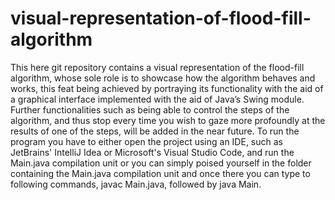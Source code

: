 # visual-representation-of-flood-fill-algorithm
  This here git repository contains a visual representation of the flood-fill algorithm, whose sole role is to showcase how the algorithm behaves and works, this feat being achieved by portraying its functionality with the aid of a graphical interface implemented with the aid of Java’s Swing module. Further functionalities such as being able to control the steps of the algorithm, and thus stop every time you wish to gaze more profoundly at the results of one of the steps, will be added in the near future.
  To run the program you have to either open the project using an IDE, such as JetBrains' IntelliJ Idea or Microsoft's Visual Studio Code, and run the Main.java compilation unit or you can simply poised yourself in the folder containing the Main.java compilation unit and once there you can type to following commands, javac Main.java, followed by java Main.

